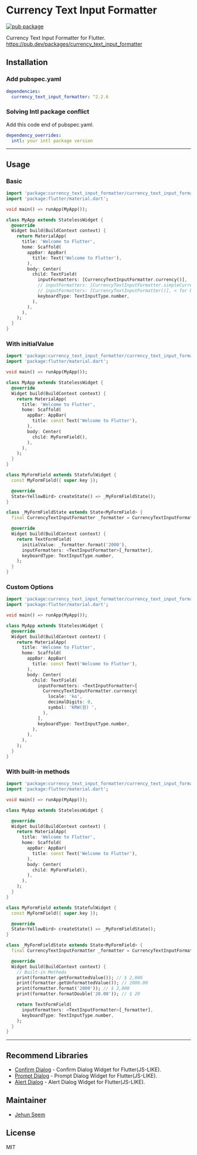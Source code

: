 # Currency Text Input Formatter

[![pub package](https://img.shields.io/pub/v/currency_text_input_formatter.svg)](https://pub.dartlang.org/packages/currency_text_input_formatter)

Currency Text Input Formatter for Flutter.
https://pub.dev/packages/currency_text_input_formatter

## Installation

### Add pubspec.yaml
``` yaml
dependencies:
  currency_text_input_formatter: ^2.2.6
```
### Solving Intl package conflict
Add this code end of pubspec.yaml.
``` yaml
dependency_overrides:
  intl: your intl package version
```

---
## Usage

### Basic
``` dart
import 'package:currency_text_input_formatter/currency_text_input_formatter.dart';
import 'package:flutter/material.dart';

void main() => runApp(MyApp());

class MyApp extends StatelessWidget {
  @override
  Widget build(BuildContext context) {
    return MaterialApp(
      title: 'Welcome to Flutter',
      home: Scaffold(
        appBar: AppBar(
          title: Text('Welcome to Flutter'),
        ),
        body: Center(
          child: TextField(
            inputFormatters: [CurrencyTextInputFormatter.currency()],
            // inputFormatters: [CurrencyTextInputFormatter.simpleCurrency()], < for simple
            // inputFormatters: [CurrencyTextInputFormatter()], < for basic
            keyboardType: TextInputType.number,
          ),
        ),
      ),
    );
  }
}
```

### With initialValue
``` dart
import 'package:currency_text_input_formatter/currency_text_input_formatter.dart';
import 'package:flutter/material.dart';

void main() => runApp(MyApp());

class MyApp extends StatelessWidget {
  @override
  Widget build(BuildContext context) {
    return MaterialApp(
      title: 'Welcome to Flutter',
      home: Scaffold(
        appBar: AppBar(
          title: const Text('Welcome to Flutter'),
        ),
        body: Center(
          child: MyFormField(),
        ),
      ),
    );
  }
}

class MyFormField extends StatefulWidget {
  const MyFormField({ super.key });

  @override
  State<YellowBird> createState() => _MyFormFieldState();
}

class _MyFormFieldState extends State<MyFormField> {
  final CurrencyTextInputFormatter _formatter = CurrencyTextInputFormatter.currency();

  @override
  Widget build(BuildContext context) {
    return TextFormField(
      initialValue: _formatter.format('2000'),
      inputFormatters: <TextInputFormatter>[_formatter],
      keyboardType: TextInputType.number,
    );
  }
}
```

### Custom Options
``` dart
import 'package:currency_text_input_formatter/currency_text_input_formatter.dart';
import 'package:flutter/material.dart';

void main() => runApp(MyApp());

class MyApp extends StatelessWidget {
  @override
  Widget build(BuildContext context) {
    return MaterialApp(
      title: 'Welcome to Flutter',
      home: Scaffold(
        appBar: AppBar(
          title: const Text('Welcome to Flutter'),
        ),
        body: Center(
          child: TextField(
            inputFormatters: <TextInputFormatter>[
              CurrencyTextInputFormatter.currency(
                locale: 'ko',
                decimalDigits: 0,
                symbol: 'KRW(원) ',
              ),
            ],
            keyboardType: TextInputType.number,
          ),
        ),
      ),
    );
  }
}
```

### With built-in methods
``` dart
import 'package:currency_text_input_formatter/currency_text_input_formatter.dart';
import 'package:flutter/material.dart';

void main() => runApp(MyApp());

class MyApp extends StatelessWidget {

  @override
  Widget build(BuildContext context) {
    return MaterialApp(
      title: 'Welcome to Flutter',
      home: Scaffold(
        appBar: AppBar(
          title: const Text('Welcome to Flutter'),
        ),
        body: Center(
          child: MyFormField(),
        ),
      ),
    );
  }
}

class MyFormField extends StatefulWidget {
  const MyFormField({ super.key });

  @override
  State<YellowBird> createState() => _MyFormFieldState();
}

class _MyFormFieldState extends State<MyFormField> {
  final CurrencyTextInputFormatter _formatter = CurrencyTextInputFormatter.currency();

  @override
  Widget build(BuildContext context) {
    // Built-in Methods
    print(formatter.getFormattedValue()); // $ 2,000
    print(formatter.getUnformattedValue()); // 2000.00
    print(formatter.format('2000')); // $ 2,000
    print(formatter.formatDouble('20.00')); // $ 20

    return TextFormField(
      inputFormatters: <TextInputFormatter>[_formatter],
      keyboardType: TextInputType.number,
    );
  }
}
```
---
## Recommend Libraries

- [Confirm Dialog](https://github.com/gtgalone/confirm_dialog) - Confirm Dialog Widget for Flutter(JS-LIKE).
- [Prompt Dialog](https://github.com/gtgalone/prompt_dialog) - Prompt Dialog Widget for Flutter(JS-LIKE).
- [Alert Dialog](https://github.com/gtgalone/alert_dialog) - Alert Dialog Widget for Flutter(JS-LIKE).

## Maintainer

- [Jehun Seem](https://github.com/gtgalone)

## License

MIT
